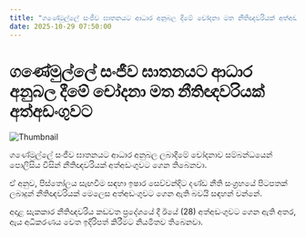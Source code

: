 ```yaml
---
title: "ගණේමුල්ලේ සංජීව ඝාතනයට ආධාර අනුබල දීමේ චෝදනා මත නීතිඥවරියක් අත්අඩංගුවට"
date: 2025-10-29 07:50:00
---
```


# ගණේමුල්ලේ සංජීව ඝාතනයට ආධාර අනුබල දීමේ චෝදනා මත නීතිඥවරියක් අත්අඩංගුවට

![Thumbnail](https://helakuru.sgp1.cdn.digitaloceanspaces.com/esana/images/lib/arrested-woman-archived.jpg)

ගණේමුල්ලේ සංජීව ඝාතනයට ආධාර අනුබල ලබාදීමේ චෝදනාව සම්බන්ධයෙන් පොලිසිය විසින් නීතිඥවරියක් අත්අඩංගුවට ගෙන තිබෙනවා.

ඒ අනුව, පිස්තෝලය සැඟවීම සඳහා ඉෂාර සෙව්වන්දිට දණ්ඩ නීති සංග්‍රහයේ පිටපතක් ලබාදුන් නීතිඥවරියක් මෙලෙස අත්අඩංගුවට ගෙන ඇති බවයි සඳහන් වන්නේ.

අදාළ සැකකාර නීතිඥවරිය කඩවත ප්‍රදේශයේ දී ඊයේ (28) අත්අඩංගුවට ගෙන ඇති අතර, ඇය අධිකරණය වෙත ඉදිරිපත් කිරීමට නියමිතව තිබෙනවා.

